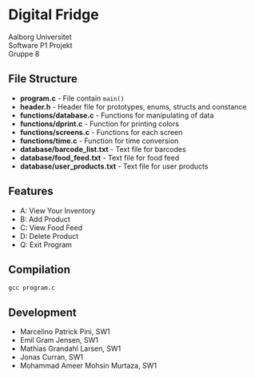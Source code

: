 # Digital Fridge

Aalborg Universitet  
Software P1 Projekt  
Gruppe 8  

## File Structure
  - **program.c** - File contain ```main()```
  - **header.h** - Header file for prototypes, enums, structs and constance
  - **functions/database.c** - Functions for manipulating of data
  - **functions/dprint.c** - Function for printing colors
  - **functions/screens.c** - Functions for each screen
  - **functions/time.c** - Function for time conversion
  - **database/barcode_list.txt** - Text file for barcodes
  - **database/food_feed.txt** - Text file for food feed
  - **database/user_products.txt** - Text file for user products

## Features
  - A: View Your Inventory
  - B: Add Product
  - C: View Food Feed
  - D: Delete Product
  - Q: Exit Program

## Compilation
```gcc program.c```

## Development
- Marcelino Patrick Pini, SW1
- Emil Gram Jensen, SW1
- Mathias Grandahl Larsen, SW1
- Jonas Curran, SW1
- Mohammad Ameer Mohsin Murtaza, SW1
